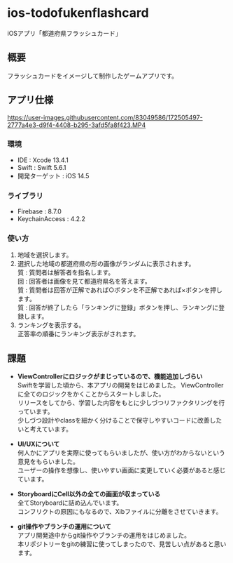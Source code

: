 # ios-todofukenflashcard
iOSアプリ「都道府県フラッシュカード」
## 概要
フラッシュカードをイメージして制作したゲームアプリです。
## アプリ仕様
https://user-images.githubusercontent.com/83049586/172505497-2777a4e3-d9f4-4408-b295-3afd5fa8f423.MP4
### 環境
- IDE : Xcode 13.4.1
- Swift : Swift 5.6.1
- 開発ターゲット : iOS 14.5
### ライブラリ
- Firebase : 8.7.0
- KeychainAccess : 4.2.2
### 使い方
1. 地域を選択します。
2. 選択した地域の都道府県の形の画像がランダムに表示されます。  
質 : 質問者は解答者を指名します。  
回 : 回答者は画像を見て都道府県名を答えます。  
質 : 質問者は回答が正解であれば○ボタンを不正解であれば×ボタンを押します。  
質 : 回答が終了したら「ランキングに登録」ボタンを押し、ランキングに登録します。
3. ランキングを表示する。  
正答率の順番にランキング表示がされます。
## 課題
- **ViewControllerにロジックがまじっているので、機能追加しづらい**  
Swiftを学習した頃から、本アプリの開発をはじめました。
ViewControllerに全てのロジックをかくことからスタートしました。  
リリースをしてから、学習した内容をもとに少しづつリファクタリングを行っています。  
少しづつ設計やclassを細かく分けることで保守しやすいコードに改善したいと考えています。

- **UI/UXについて**  
何人かにアプリを実際に使ってもらいましたが、使い方がわからないという意見をもらいました。  
ユーザーの操作を想像し、使いやすい画面に変更していく必要があると感じています。  

- **StoryboardにCell以外の全ての画面が収まっている**  
全てStoryboardに詰め込んでいます。  
コンフリクトの原因にもなるので、Xibファイルに分離をさせていきます。　　

- **git操作やブランチの運用について**  
アプリ開発途中からgit操作やブランチの運用をはじめました。  
本リポジトリーをgitの練習に使ってしまったので、見苦しい点があると思います。
